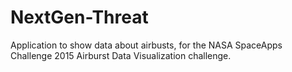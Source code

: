 # NextGen-Threat #

Application to show data about airbusts, for the NASA SpaceApps Challenge 2015 Airburst Data Visualization challenge.
